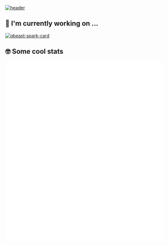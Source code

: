 
[![header](https://capsule-render.vercel.app/api?type=waving&color=52C8F2&height=120&section=header&text=Eric%20Ávila&fontSize=40&fontColor=D3EDF5)](https://eavilaes.github.io)

## 🔭 I'm currently working on ...
[![qbeast-spark-card](https://github-readme-stats.vercel.app/api/pin?username=Qbeast-io&repo=qbeast-spark&bg_color=30,e96443,904e95&title_color=fff&text_color=fff)](https://github.com/Qbeast-io/qbeast-spark)

## 🤓 Some cool stats
![Metrics](/github-metrics.svg)
